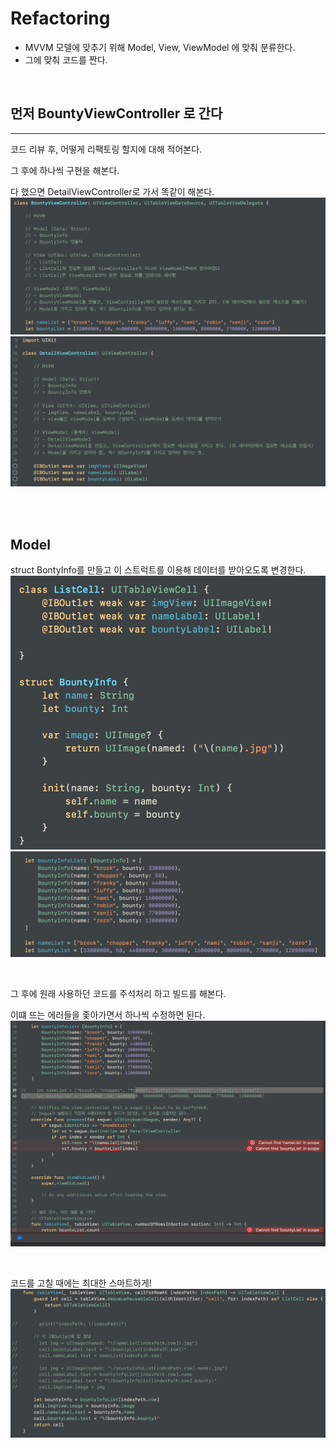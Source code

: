 # Refactoring
- MVVM 모델에 맞추기 위해 Model, View, ViewModel 에 맞춰 분류한다.
- 그에 맞춰 코드를 짠다.

<br>

## 먼저 BountyViewController 로 간다
---

코드 리뷰 후, 어떻게 리팩토링 할지에 대해 적어본다. 

그 후에 하나씩 구현을 해본다.

다 했으면 DetailViewController로 가서 똑같이 해본다.
![designPatterEx10](./designPatterEx10.png)
![designPatterEx11](./designPatterEx11.png)

<br><br>

## Model
struct BontyInfo를 만들고 이 스트럭트를 이용해 데이터를 받아오도록 변경한다.
![designPatterEx13](./designPatterEx13.png)
![designPatterEx12](./designPatterEx12.png)

<br>

그 후에 원래 사용하던 코드를 주석처리 하고 빌드를 해본다. 

이떄 뜨는 에러들을 좇아가면서 하나씩 수정하면 된다.
![designPatterEx14](./designPatterEx14.png)

<br>

코드를 고칠 때에는 최대한 스마트하게!
![designPatterEx15](./designPatterEx15.png)